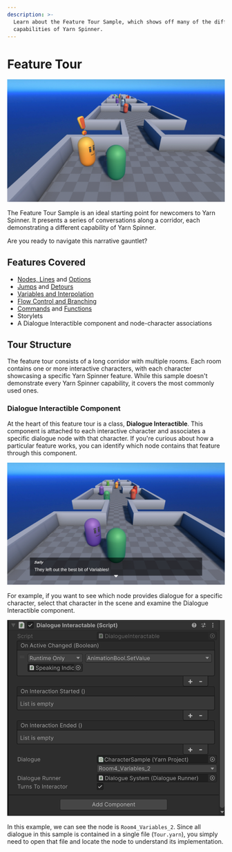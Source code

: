 ```yaml
---
description: >-
  Learn about the Feature Tour Sample, which shows off many of the different
  capabilities of Yarn Spinner.
---
```


# Feature Tour

![The Feature Tour Sample.](../../.gitbook/assets/gauntlet-01.png)

The Feature Tour Sample is an ideal starting point for newcomers to Yarn Spinner. It presents a series of conversations along a corridor, each demonstrating a different capability of Yarn Spinner.

Are you ready to navigate this narrative gauntlet?

## Features Covered

* [Nodes, Lines](../../write-yarn-scripts/scripting-fundamentals/lines-nodes-and-options.md) and [Options](../../write-yarn-scripts/scripting-fundamentals/options.md)
* [Jumps](../../write-yarn-scripts/scripting-fundamentals/jumps/) and [Detours](../../write-yarn-scripts/scripting-fundamentals/jumps/detour.md)
* [Variables and Interpolation](../../write-yarn-scripts/scripting-fundamentals/logic-and-variables/)
* [Flow Control and Branching](../../write-yarn-scripts/scripting-fundamentals/logic-and-variables/flow-control.md)
* [Commands](../../write-yarn-scripts/scripting-fundamentals/commands.md) and [Functions](../../write-yarn-scripts/scripting-fundamentals/functions.md)
* Storylets
* A Dialogue Interactible component and node-character associations

## Tour Structure

The feature tour consists of a long corridor with multiple rooms. Each room contains one or more interactive characters, with each character showcasing a specific Yarn Spinner feature. While this sample doesn't demonstrate every Yarn Spinner capability, it covers the most commonly used ones.

### Dialogue Interactible Component

At the heart of this feature tour is a class, **Dialogue Interactible**. This component is attached to each interactive character and associates a specific dialogue node with that character. If you're curious about how a particular feature works, you can identify which node contains that feature through this component.

![Sally talking about variables](../../.gitbook/assets/gauntlet-02.png)

For example, if you want to see which node provides dialogue for a specific character, select that character in the scene and examine the Dialogue Interactible component.

![Sally's dialogue interactible component](../../.gitbook/assets/gauntlet-03.png)

In this example, we can see the node is `Room4_Variables_2`. Since all dialogue in this sample is contained in a single file (`Tour.yarn`), you simply need to open that file and locate the node to understand its implementation.
